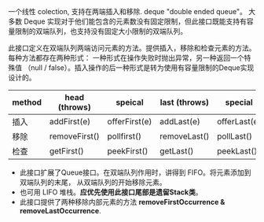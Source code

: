 一个线性 colection, 支持在两端插入和移除. deque "double ended queue"。
大多数 Deque 实现对于他们能包含的元素数没有固定限制，但此接口既能支持有容量限制的双端队列，也支持没有固定大小限制的双端队列。

此接口定义在双端队列两端访问元素的方法。提供插入，移除和检查元素的方法。每种方法都存在两种形式： 一种形式在操作失败时抛出异常，另一种返回一个特殊值
（null / false）。插入操作的后一种形式是转为使用有容量限制的Deque实现设计的。

 method |head (throws)  | speical   | last (throws) | special
------------ | ------------- | ------------- | ------------- | -------------
插入 |addFirst(e) | offerFirst(e) | addLast(e) | offerLast(e)
移除 |removeFirst() | pollfirst() | removeLast()| pollLast()
检查 |getFirst() | peekFirst() | getLast() | peekLast()

* 此接口扩展了Queue接口。在双端队列作用时，讲得到 FIFO。将元素添加到双端队列的末尾， 从双端队列的开始移除元素。
* 也可用 LIFO 堆栈。**应优先使用此接口尾部是遗留Stack类**。 
* 此接口提供了两种移除内部元素的方法 **removeFirstOccurrence & removeLastOccurrence**.
